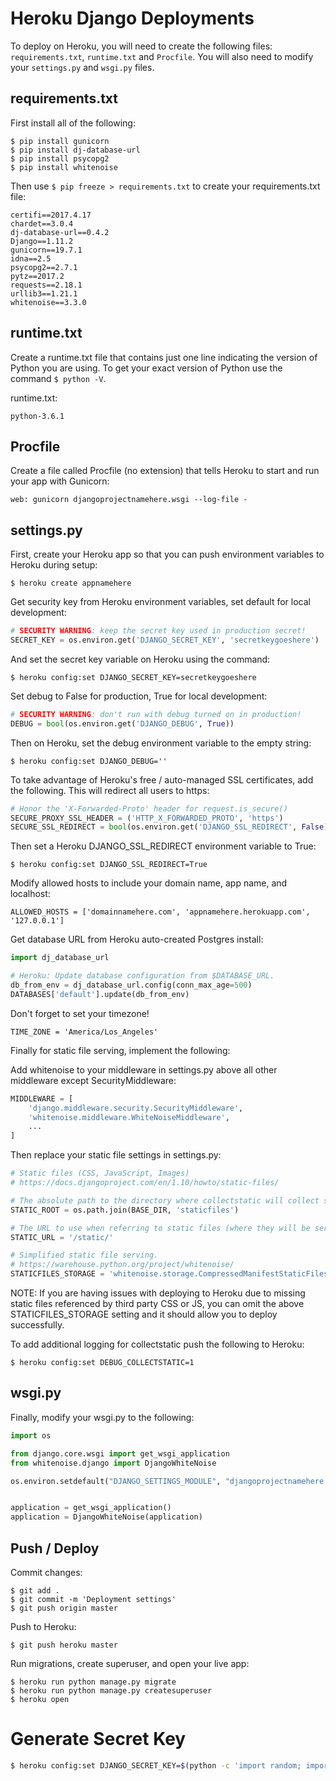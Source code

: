 # Heroku Django Deployments

To deploy on Heroku, you will need to create the following files: `requirements.txt`, `runtime.txt` and `Procfile`. You will also need to modify your `settings.py` and `wsgi.py` files.

## requirements.txt

First install all of the following:

```
$ pip install gunicorn
$ pip install dj-database-url
$ pip install psycopg2
$ pip install whitenoise
```

Then use `$ pip freeze > requirements.txt` to create your requirements.txt file:

```
certifi==2017.4.17
chardet==3.0.4
dj-database-url==0.4.2
Django==1.11.2
gunicorn==19.7.1
idna==2.5
psycopg2==2.7.1
pytz==2017.2
requests==2.18.1
urllib3==1.21.1
whitenoise==3.3.0

```

## runtime.txt

Create a runtime.txt file that contains just one line indicating the version of Python you are using. To get your exact version of Python use the command `$ python -V`.

runtime.txt:

```
python-3.6.1
```

## Procfile

Create a file called Procfile (no extension) that tells Heroku to start and run your app with Gunicorn:

```
web: gunicorn djangoprojectnamehere.wsgi --log-file -
```

## settings.py

First, create your Heroku app so that you can push environment variables to Heroku during setup:
```
$ heroku create appnamehere
```

Get security key from Heroku environment variables, set default for local development:

```python
# SECURITY WARNING: keep the secret key used in production secret!
SECRET_KEY = os.environ.get('DJANGO_SECRET_KEY', 'secretkeygoeshere')
```

And set the secret key variable on Heroku using the command:

`$ heroku config:set DJANGO_SECRET_KEY=secretkeygoeshere`

Set debug to False for production, True for local development:

```python
# SECURITY WARNING: don't run with debug turned on in production!
DEBUG = bool(os.environ.get('DJANGO_DEBUG', True))
```

Then on Heroku, set the debug environment variable to the empty string:

`$ heroku config:set DJANGO_DEBUG=''`

To take advantage of Heroku's free / auto-managed SSL certificates, add the following. This will redirect all users to https:

```python
# Honor the 'X-Forwarded-Proto' header for request.is_secure()
SECURE_PROXY_SSL_HEADER = ('HTTP_X_FORWARDED_PROTO', 'https')
SECURE_SSL_REDIRECT = bool(os.environ.get('DJANGO_SSL_REDIRECT', False))
```

Then set a Heroku DJANGO_SSL_REDIRECT environment variable to True:

`$ heroku config:set DJANGO_SSL_REDIRECT=True`

Modify allowed hosts to include your domain name, app name, and localhost:

`ALLOWED_HOSTS = ['domainnamehere.com', 'appnamehere.herokuapp.com', '127.0.0.1']`

Get database URL from Heroku auto-created Postgres install:

```python
import dj_database_url

# Heroku: Update database configuration from $DATABASE_URL.
db_from_env = dj_database_url.config(conn_max_age=500)
DATABASES['default'].update(db_from_env)
```

Don't forget to set your timezone!

`TIME_ZONE = 'America/Los_Angeles'`

Finally for static file serving, implement the following: 

Add whitenoise to your middleware in settings.py above all other middleware except SecurityMiddleware:

```python
MIDDLEWARE = [
    'django.middleware.security.SecurityMiddleware',
    'whitenoise.middleware.WhiteNoiseMiddleware',
    ...
]
```

Then replace your static file settings in settings.py:

```python
# Static files (CSS, JavaScript, Images)
# https://docs.djangoproject.com/en/1.10/howto/static-files/

# The absolute path to the directory where collectstatic will collect static files for deployment.
STATIC_ROOT = os.path.join(BASE_DIR, 'staticfiles')

# The URL to use when referring to static files (where they will be served from)
STATIC_URL = '/static/'

# Simplified static file serving.
# https://warehouse.python.org/project/whitenoise/
STATICFILES_STORAGE = 'whitenoise.storage.CompressedManifestStaticFilesStorage'
```

NOTE: If you are having issues with deploying to Heroku due to missing static files referenced by third party CSS or JS, you can omit the above STATICFILES_STORAGE setting and it should allow you to deploy successfully. 

To add additional logging for collectstatic push the following to Heroku:
```
$ heroku config:set DEBUG_COLLECTSTATIC=1
```

## wsgi.py

Finally, modify your wsgi.py to the following:

```python
import os

from django.core.wsgi import get_wsgi_application
from whitenoise.django import DjangoWhiteNoise

os.environ.setdefault("DJANGO_SETTINGS_MODULE", "djangoprojectnamehere.settings")


application = get_wsgi_application()
application = DjangoWhiteNoise(application)
```

## Push / Deploy

Commit changes:

```
$ git add .
$ git commit -m 'Deployment settings'
$ git push origin master
```

Push to Heroku:

```
$ git push heroku master
```

Run migrations, create superuser, and open your live app:

```
$ heroku run python manage.py migrate
$ heroku run python manage.py createsuperuser
$ heroku open
```

# Generate Secret Key

```bash
$ heroku config:set DJANGO_SECRET_KEY=$(python -c 'import random; import string; print("".join([random.SystemRandom().choice("{}{}{}".format(string.ascii_letters, string.digits, string.punctuation)) for i in range(50)]))')
```

